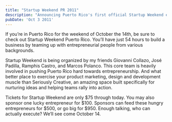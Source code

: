 ```yaml
---
title: "Startup Weekend PR 2011"
description: "Announcing Puerto Rico's first official Startup Weekend event."
pubDate: 'Oct 3 2011'
---
```


If you’re in Puerto Rico for the weekend of October the 14th, be sure to check out Startup Weekend Puerto Rico. You’ll have just 54 hours to build a business by teaming up with entrepreneurial people from various backgrounds.

Startup Weekend is being organized by my friends Giovanni Collazo, José Padilla, Ramphis Castro, and Marcos Polanco. This core team is heavily involved in pushing Puerto Rico hard towards entrepreneurship. And what better place to exercise your product marketing, design and development muscle than Seriously Creative, an amazing space built specifically for nurturing ideas and helping teams rally into action.

Tickets for Startup Weekend are only $75 through today. You may also sponsor one lucky entrepreneur for $100. Sponsors can feed these hungry entrepreneurs for $500, or go big for $950. Enough talking, who can actually execute? We’ll see come October 14.

